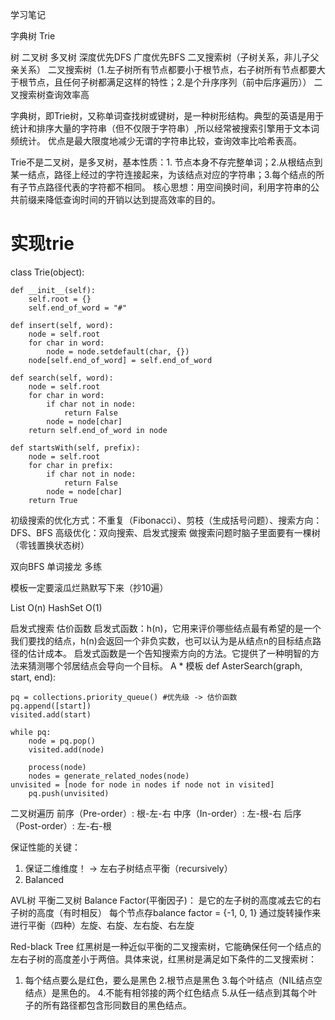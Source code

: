学习笔记

字典树 Trie

树 二叉树 多叉树 深度优先DFS 广度优先BFS 二叉搜索树（子树关系，非儿子父亲关系）
二叉搜索树（1.左子树所有节点都要小于根节点，右子树所有节点都要大于根节点，且任何子树都满足这样的特性；2.是个升序序列（前中后序遍历））
二叉搜索树查询效率高

字典树，即Trie树，又称单词查找树或键树，是一种树形结构。典型的英语是用于统计和排序大量的字符串（但不仅限于字符串）,所以经常被搜索引擎用于文本词频统计。
优点是最大限度地减少无谓的字符串比较，查询效率比哈希表高。

Trie不是二叉树，是多叉树，基本性质：1. 节点本身不存完整单词；2.从根结点到某一结点，路径上经过的字符连接起来，为该结点对应的字符串；3.每个结点的所有子节点路径代表的字符都不相同。
核心思想：用空间换时间，利用字符串的公共前缀来降低查询时间的开销以达到提高效率的目的。

# 实现trie 
class Trie(object):

    def __init__(self):
        self.root = {}
        self.end_of_word = "#"

    def insert(self, word):
        node = self.root
        for char in word:
            node = node.setdefault(char, {})
        node[self.end_of_word] = self.end_of_word

    def search(self, word):
        node = self.root
        for char in word:
            if char not in node:
                return False
            node = node[char]
        return self.end_of_word in node

    def startsWith(self, prefix):
        node = self.root
        for char in prefix:
            if char not in node:
                return False
            node = node[char]
        return True

初级搜索的优化方式：不重复（Fibonacci）、剪枝（生成括号问题）、搜索方向：DFS、BFS
高级优化：双向搜索、启发式搜索
做搜索问题时脑子里面要有一棵树（零钱置换状态树）

双向BFS 单词接龙 多练

模板一定要滚瓜烂熟默写下来（抄10遍）

List O(n)  HashSet O(1)

启发式搜索
估价函数
启发式函数：h(n)，它用来评价哪些结点最有希望的是一个我们要找的结点，h(n)会返回一个非负实数，也可以认为是从结点n的目标结点路径的估计成本。
启发式函数是一个告知搜索方向的方法。它提供了一种明智的方法来猜测哪个邻居结点会导向一个目标。
A * 模板
def AsterSearch(graph, start, end):

    pq = collections.priority_queue() #优先级 -> 估价函数
    pq.append([start])
    visited.add(start)

    while pq:
        node = pq.pop()
        visited.add(node)

        process(node)
        nodes = generate_related_nodes(node)
    unvisited = [node for node in nodes if node not in visited]
        pq.push(unvisited)

二叉树遍历
前序（Pre-order）: 根-左-右
中序（In-order）: 左-根-右
后序（Post-order）: 左-右-根

保证性能的关键：
1. 保证二维维度！ -> 左右子树结点平衡（recursively）
2. Balanced

AVL树
平衡二叉树
Balance Factor(平衡因子)：
是它的左子树的高度减去它的右子树的高度（有时相反）
每个节点存balance factor = {-1, 0, 1}
通过旋转操作来进行平衡（四种）左旋、右旋、左右旋、右左旋

Red-black Tree
红黑树是一种近似平衡的二叉搜索树，它能确保任何一个结点的左右子树的高度差小于两倍。具体来说，红黑树是满足如下条件的二叉搜索树：
1. 每个结点要么是红色，要么是黑色
2.根节点是黑色
3.每个叶结点（NIL结点空结点）是黑色的。
4.不能有相邻接的两个红色结点
5.从任一结点到其每个叶子的所有路径都包含形同数目的黑色结点。


